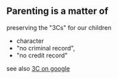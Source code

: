 ---
---
## Parenting is a matter of 

preserving the "3Cs" for our children

- character
- "no criminal record",
- "no credit record"

see also [3C on google](https://duckduckgo.com/?q=family+bill+of+right+%22the+3C%22+grand-pa+!g)